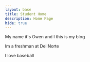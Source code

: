 ```yaml
---
layout: base
title: Student Home 
description: Home Page
hide: true
---
```


My name it's Owen and I this is my blog

Im a freshman at Del Norte

I love baseball